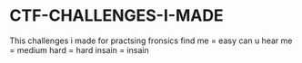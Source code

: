# CTF-CHALLENGES-I-MADE
This challenges i made for practsing fronsics 
find me = easy 
can u hear me = medium
hard = hard
insain = insain
